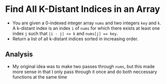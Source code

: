 # Find All K-Distant Indices in an Array
- You are given a 0-indexed integer array `nums` and two integers `key` and `k`. A k-distant index is an index `i` of `nums` for which there exists at least one index `j` such that `|i - j| <= k` and `nums[j] == key`.
- Return a list of all k-distant indices sorted in increasing order.

## Analysis
- My original idea was to make two passes through `nums`, but this made more sense in that I only pass through it once and do both neccessary functions at the same time
